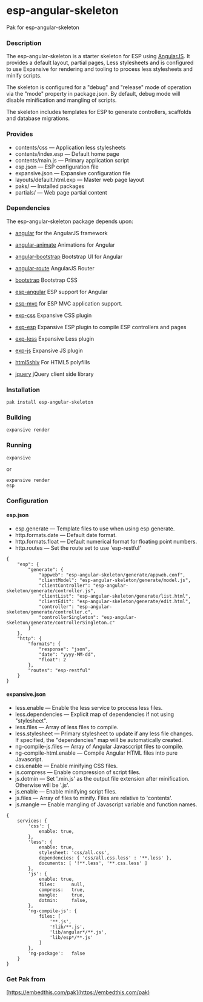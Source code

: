 esp-angular-skeleton
===

Pak for esp-angular-skeleton

### Description

The esp-angular-skeleton is a starter skeleton for ESP using
[AngularJS](http://angularjs.org). It provides a default layout,
partial pages, Less stylesheets and is configured to use Expansive
for rendering and tooling to process less stylesheets and minify scripts.

The skeleton is configured for a "debug" and "release" mode of operation via the
"mode" property in package.json. By default, debug mode will disable minification and
mangling of scripts.

The skeleton includes templates for ESP to generate controllers, scaffolds 
and database migrations.

### Provides

* contents/css &mdash; Application less stylesheets
* contents/index.esp &mdash; Default home page
* contents/main.js &mdash; Primary application script
* esp.json &mdash; ESP configuration file
* expansive.json &mdash; Expansive configuration file
* layouts/default.html.exp &mdash; Master web page layout
* paks/ &mdash; Installed packages
* partials/ &mdash; Web page partial content

### Dependencies

The esp-angular-skeleton package depends upon:

* [angular](https://www.npmjs.com/search?q=angular) for the AngularJS framework
* [angular-animate](https://github.com/embedthis/exp-css) Animations for Angular
* [angular-bootstrap](https://github.com/embedthis/angular-bootstrap) Bootstrap UI for Angular
* [angular-route](https://github.com/embedthis/angular-bootstrap) AngularJS Router
* [bootstrap](https://www.npmjs.com/search?q=bootstrap) Bootstrap CSS
* [esp-angular](https://github.com/embedthis/exp-css) ESP support for Angular
* [esp-mvc](https://github.com/embedthis/esp-mvc) for ESP MVC application support.

* [exp-css](https://github.com/embedthis/exp-css) Expansive CSS plugin
* [exp-esp](https://github.com/embedthis/exp-esp) Expansive ESP plugin to compile ESP controllers and pages
* [exp-less](https://github.com/embedthis/exp-less) Expansive Less plugin
* [exp-js](https://github.com/embedthis/exp-js) Expansive JS plugin
* [html5shiv](https://www.npmjs.com/search?q=html5shiv) For HTML5 polyfills
* [jquery](https://www.npmjs.com/search?q=jquery) jQuery client side library

### Installation

    pak install esp-angular-skeleton

### Building

    expansive render

### Running

    expansive

or

    expansive render
    esp

### Configuration

#### esp.json

* esp.generate &mdash; Template files to use when using esp generate.
* http.formats.date &mdash; Default date format.
* http.formats.float &mdash; Default numerical format for floating point numbers.
* http.routes &mdash; Set the route set to use 'esp-restful'

```
{
    "esp": {
        "generate": {
            "appweb": "esp-angular-skeleton/generate/appweb.conf",
            "clientModel": "esp-angular-skeleton/generate/model.js",
            "clientController": "esp-angular-skeleton/generate/controller.js",
            "clientList": "esp-angular-skeleton/generate/list.html",
            "clientEdit": "esp-angular-skeleton/generate/edit.html",
            "controller": "esp-angular-skeleton/generate/controller.c",
            "controllerSingleton": "esp-angular-skeleton/generate/controllerSingleton.c"
        }
    },
    "http": {
        "formats": {
            "response": "json",
            "date": "yyyy-MM-dd",
            "float": 2
        },
        "routes": "esp-restful"
    }
}
```

#### expansive.json

* less.enable &mdash; Enable the less service to process less files.
* less.dependencies &mdash; Explicit map of dependencies if not using "stylesheet". 
* less.files &mdash; Array of less files to compile.
* less.stylesheet &mdash; Primary stylesheet to update if any less file changes.
    If specified, the "dependencies" map will be automatically created. 
* ng-compile-js.files &mdash; Array of Angular Javasccript files to compile.
* ng-compile-html.enable &mdash; Compile Angular HTML files into pure Javascript.
* css.enable &mdash; Enable minifying CSS files.
* js.compress &mdash; Enable compression of script files.
* js.dotmin &mdash; Set '.min.js' as the output file extension after minification. Otherwise will be '.js'.
* js.enable &mdash; Enable minifying script files.
* js.files &mdash; Array of files to minify. Files are relative to 'contents'.
* js.mangle &mdash; Enable mangling of Javascript variable and function names.

```
{
    services: {
        'css': {
            enable: true,
        },
        'less': {
            enable: true,
            stylesheet: 'css/all.css',
            dependencies: { 'css/all.css.less' : '**.less' },
            documents: [ '!**.less', '**.css.less' ]
        },
        'js': {
            enable: true,
            files:      null,
            compress:   true,
            mangle:     true,
            dotmin:     false,
        },
        'ng-compile-js': {
            files: [
                '**.js',
                '!lib/**.js',
                'lib/angular*/**.js',
                'lib/esp*/**.js'
            ]
        },
        'ng-package':   false
    }
}
```

### Get Pak from

[https://embedthis.com/pak](https://embedthis.com/pak)
